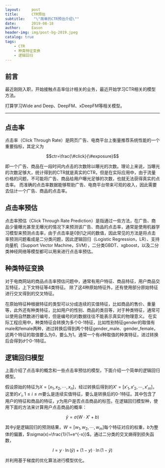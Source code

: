 ```yaml
---
layout:     post
title:      CTR预估
subtitle:    "\"简单的CTR预估介绍\""
date:       2019-08-18
author:     Eason
header-img: img/post-bg-2019.jpeg
catalog: true
tags:
    - CTR
    - 种类特征变换
    - 逻辑回归
---
```



<!-- 显示公式 -->
<head>
    <script src="https://cdn.mathjax.org/mathjax/latest/MathJax.js?config=TeX-AMS-MML_HTMLorMML" type="text/javascript"></script>
    <script type="text/x-mathjax-config">
        MathJax.Hub.Config({
            tex2jax: {
            skipTags: ['script', 'noscript', 'style', 'textarea', 'pre'],
            inlineMath: [['$','$']]
            }
        });
    </script>
</head>




## 前言

最近刚刚入职，开始接触点击率估计相关的业务，最近开始学习CTR相关的模型方法。

打算学习Wide and Deep、DeepFM、xDeepFM等相关模型。

---

## 点击率
点击率（Click Through Rate）是网页广告、电商平台上衡量推荐系统性能的一个重要指标，其定义为

$$ctr=\frac{\#click}{\#exposure}$$

即一个广告、商品在一段时间内点击的次数除以曝光的次数。理论上来说，当曝光的次数足够大，统计得到的CTR就是真实的CTR，但是在实际应用中，由于流量价格的问题，不可能将广告、商品给用户曝光足够的次数，也就无法获得真实的点击率。
而准确的点击率数据能够帮助广告、电商平台带来可观的收入，因此需要去估计一个广告、商品的点击率。

## 点击率预估

点击率预估（Click Through Rate Prediction）是指通过一些方法，在广告、商品少量曝光甚至无曝光的情况下来预测该广告、商品的点击率，通常是使用机器学习模型来预测点击率，由于点击率是0到1之间的数值，因此常见的方法是将点击率预测问题看成是二分类问题，因此逻辑回归（Logistic Regression，LR）、支持向量机（Support Vector Machine，SVM），二分类GBDT、xgboost，以及二分类神经网络等模型都可以用来进行点击率预估。

## 种类特征变换

对于电商网站的商品点击率预估问题中，通常有用户特征、商品特征，用户商品交互特征，上下文特征等4类特征。
除了这4种原始特征外，还有使用部分原始特征进行交叉得到的交叉特征。

在原始特征种根据特征的类型可以分成连续的实值特征，比如商品的售价、重量等，此外还有种类特征，比如用户的性别、商品的类目等，对于种类特征，通常可以使用自然数进行编号，但是编号的的数据往往不能表示真实的物理意义。
在实际工程应用中，种类特征会转换为多个0-1特征，比如性别特征gender的取值有male和female两种，进过转换后得到两个特征gender_male、gender_female，这两个特征的取值要么为0，要么为1。通常一个有$d$种取值的种类特征，进过转换后会得到$d$个0-1特征。

## 逻辑回归模型

上面介绍了点击率的概念和一些点击率预估的模型，下面介绍一个简单的逻辑回归模型。

假设原始的特征为$X=[x_1,x_2,\cdots,x_n]$，经过转换后得到的$X'=[x'_1,x'_2,\cdots,x'_m]$，这里的$x'_i,1\leqslant i \leqslant m$要么是连续实值特征，要么是转换后的0-1特征。其中包含了用户的特征和商品的特征，$y$为用户是否点击商品的标签。在逻辑回归模型种，使用下面的方法来计算用户点击商品的概率：

$$
\tilde{y} = \sigma(W\cdot X' + b)
$$

其中$\tilde{y}$是逻辑回归的预测结果，$W=[w_1,w_2,\cdots,w_m]$每个特征对应的权重，$b$为整体的偏置，$\sigma(x)=\frac{1}{1+e^{-x}}$。通过二分类的交叉熵得到损失函数，

$$
l = y \cdot \ln(\tilde{y}) + (1-y) \cdot \ln(1-\tilde{y})
$$

并利用基于梯度的优化算法进行模型优化。
